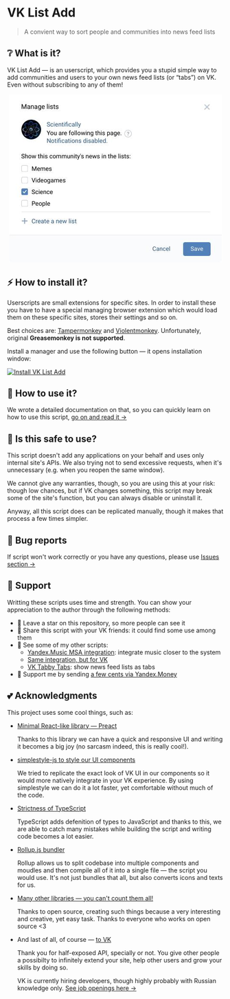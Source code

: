 # VK List Add

> A convient way to sort people and communities into news feed lists

## ❔ What is it?

VK List Add — is an userscript, which provides you a stupid simple way to add
communities and users to your own news feed lists (or “tabs”) on VK. Even
without subscribing to any of them!

<p align="center">
  <img src="./assets/managing.jpg" alt="Screenshot of a list managing window">
</p>

## ⚡️ How to install it?

Userscripts are small extensions for specific sites. In order to install these
you have to have a special managing browser extension which would load them on
these specific sites, stores their settings and so on.

Best choices are: [Tampermonkey][tamper] and [Violentmonkey][violent].
Unfortunately, original **Greasemonkey is not supported**.

Install a manager and use the following button — it opens installation window:

[![Install VK List Add][badge]][script_link]

[tamper]: https://www.tampermonkey.net/
[violent]: https://violentmonkey.github.io/
[badge]: https://img.shields.io/badge/VK%20List%20Add-%D0%A3%D1%81%D1%82%D0%B0%D0%BD%D0%BE%D0%B2%D0%B8%D1%82%D1%8C-brightgreen
[script_link]: https://github.com/Sasha-Sorokin/vklistadd/raw/master/dist/vklistadd.user.js

## 📕 How to use it?

We wrote a detailed documentation on that, so you can quickly learn on how
to use this script, [go on and read it →][guide]

[guide]: ./GUIDE.md

## 👀 Is this safe to use?

This script doesn't add any applications on your behalf and uses only internal
site's APIs. We also trying not to send excessive requests, when it's
unnecessary (e.g. when you reopen the same window).

We cannot give any warranties, though, so you are using this at your risk: 
though low chances, but if VK changes something, this script may break some
of the site's function, but you can always disable or uninstall it.

Anyway, all this script does can be replicated manually, though it makes that
process a few times simpler.

## 🐞 Bug reports

If script won't work correctly or you have any questions, please use 
[Issues section →][issues]

[issues]: https://github.com/Sasha-Sorokin/vklistadd/issues

## 💝 Support

Writting these scripts uses time and strength. You can show your appreciation
to the author through the following methods:

- 🌟 Leave a star on this repository, so more people can see it
- 💬 Share this script with your VK friends: it could find some use among them
- 🧩 See some of my other scripts:
  - [Yandex.Music MSA integration][msa1]: integrate music closer to the system
  - [Same integration, but for VK][msa2]
  - [VK Tabby Tabs][tabs]: show news feed lists as tabs
- 💸 Support me by sending [a few cents via Yandex.Money][yamoney]

[msa1]:https://github.com/Sasha-Sorokin/ymusic_msa
[msa2]: https://github.com/Sasha-Sorokin/vkaintegra
[tabs]: https://github.com/Sasha-Sorokin/vktabbytabs
[yamoney]: https://money.yandex.ru/to/410014746904198

## 💕 Acknowledgments

This project uses some cool things, such as:

- [Minimal React-like library — Preact][preact]

  Thanks to this library we can have a quick and responsive UI and writing
  it becomes a big joy (no sarcasm indeed, this is really cool!).
- [simplestyle-js to style our UI components][simplestyle]

  We tried to replicate the exact look of VK UI in our components so it would
  more natively integrate in your VK experience. By using simplestyle we can
  do it a lot faster, yet comfortable without much of the code.
- [Strictness of TypeScript][typescript]

  TypeScript adds defenition of types to JavaScript and thanks to this, we are
  able to catch many mistakes while building the script and writing code
  becomes a lot easier.
- [Rollup.js bundler][rollup]

  Rollup allows us to split codebase into multiple components and moudles and
  then compile all of it into a single file — the script you would use. It's
  not just bundles that all, but also converts icons and texts for us.
- [Many other libraries — you can't count them all!][package]

  Thanks to open source, creating such things because a very interesting and
  creative, yet easy task. Thanks to everyone who works on open source <3
- And last of all, of course — [to VK][vk_about]

  Thank you for half-exposed API, specially or not. You give other people a
  possibilty to infinitely extend your site, help other users and grow your
  skills by doing so.

  VK is currently hiring developers, though highly probably with Russian
  knowledge only. [See job openings here →][vk_jobs]

[preact]: https://preactjs.com/
[simplestyle]: https://github.com/benduran/simplestyle
[typescript]: https://www.typescriptlang.org/
[rollup]: https://github.com/rollup/rollup
[package]: /package.json
[vk_about]: https://vk.com/about
[vk_jobs]: https://vk.com/jobs
